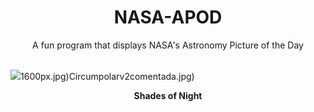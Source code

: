 <div align="center">
  <h1>
    NASA-APOD
  </h1>
</div>
  
<div align="center">
  A fun program that displays NASA's Astronomy Picture of the Day
</div>

<br>

![](https://apod.nasa.gov/apod/image/2402/TwilightShades_Giannobile_1600.jpg)1600px.jpg)Circumpolarv2comentada.jpg)

<p align = "center">
  <b>Shades of Night</b>
</p>
